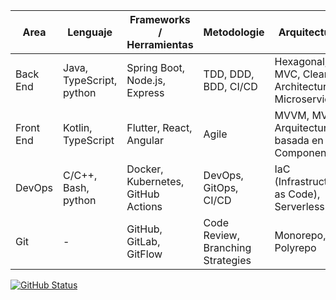 
<p align="center" >

| Area | Lenguaje | Frameworks / Herramientas | Metodologie | Arquitecture |
|----------|----------|----------|----------|----------|
| Back End    | Java, TypeScript, python | Spring Boot, Node.js, Express | TDD, DDD, BDD, CI/CD | Hexagonal, MVC, Clean Architecture, Microservicios |
| Front End    | Kotlin, TypeScript | Flutter, React, Angular| Agile | MVVM, MVP, Arquitectura basada en Componentes|
| DevOps    | C/C++, Bash, python |Docker, Kubernetes, GitHub Actions  | DevOps, GitOps, CI/CD | IaC (Infrastructure as Code), Serverless |
| Git    | -   |GitHub, GitLab, GitFlow | Code Review, Branching Strategies | Monorepo, Polyrepo |


<a href="https://github.com/Adrian-REH"><img alt="GitHub Status" src="https://github-readme-stats.vercel.app/api/top-langs/?username=adrian-REH&&layout=compact"/></a>

</p>
